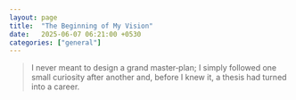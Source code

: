 ```yaml
---
layout: page
title:  "The Beginning of My Vision"
date:   2025-06-07 06:21:00 +0530
categories: ["general"]
---
```


> I never meant to design a grand master‑plan; I simply followed one small curiosity after another and, before I knew it, a thesis had turned into a career.

<!-- 
It was a grey Monday afternoon when I slid into the lecture called “The Future of Digital Media.”  
The rain on the window-panes kept time with our professor’s voice as he rattled off promising research topics. Then, as the class packed up, he caught my eye and told me about an open master’s thesis at **SICK AG** on **Neural Rendering**. I had first bumped into **Neural Radiance Fields (NeRFs)** months earlier in a Computer Vision lecture, but hearing the term now - paired with a real industrial project - made it crackle with possibility. By the end of the lecture I had already opened a dozen tabs on my laptop, chasing links and demo videos. That spontaneous deep-dive felt like finding the edge of a treasure map.

---

### A quick detour that changed everything

Before I could even draft a thesis proposal, the lecture **required** us to turn our curiosity into a mini-research project for the course. Two weeks later I was:
* reading code at 2 a.m.,  
* hacking together a tiny demo scene, and  
* writing a five-page paper that tried (and mostly failed) to explain NeRFs without equations overflowing the margins.

Presenting it forced me to translate mathmagic into mathematics. Each question from classmates burned a new connection into my brain. By the final slide I knew **this** was the direction I wanted.

---
### The thesis: NeRFs meet the Industrial Metaverse

SICK’s topic sounded almost sci-fi: *“Neural Radiance Fields in the context of the Industrial Metaverse.”*  On day one I walked into their lab, surrounded by lidar scanners, depth cameras, and more cables than a small data centre. My mission:

> Capture reality so faithfully that a digital twin could fool your intuition.

Months blurred into experiments—Gaussian splatting on factory floors, dataset wrangling, nights staring at loss curves that refused to budge. Once I even turned a conveyor belt into an accidental cubist painting. But the first time a dense, photoreal point cloud popped up on screen, the whole team stopped to stare.

> 👉 **Curious about the details?**  
> You can browse the full thesis PDF and interactive material here:  
> **[Neural Radiance Fields in the Industrial Metaverse — Master’s Thesis](https://sabinecelina.github.io/masterthesis-nerf_mv/)**

---
---

Over the next weeks, my curiosity spiraled into action. For the course I wrote a short paper on NeRFs, treating it like a tiny laboratory: testing, breaking, tinkering. 

When SICK formally offered the thesis topic “Neural Radiance Fields in the Context of the Industrial Metaverse,” I accepted before my heartbeat slowed. Suddenly my student apartment was overflowing with LIDAR scans, calibration boards, and little paper notes taped to the wall: speed vs. accuracy, indoor fog, edge‑case reflections. Days blended into nights lit by dual monitors and too much coffee.

But it never felt lonely. Each week I sent progress snippets to my university advisor and the engineers at SICK—half status report, half excited diary entry. More than once a late‑night Slack message from a colleague solved a bug I’d been chewing on for hours. Together we nudged NeRF pipelines until they behaved, coaxing photorealistic point clouds out of chaotic sensor data.

The thesis defense arrived like a freight train. I remember setting up the projector, palms sweaty, and thinking, “This is just another class talk—except the audience decides my future.” Forty minutes later I finished my last slide, and the room was still. Then came a single nod from the committee chair, and the tension cracked into smiles.

What I didn’t expect was what happened next. SICK asked if I would stay on as a Research Engineer for Reality Capture. One week I was polishing citations; the next I had a badge, a desk, and a backlog of ideas labeled urgent. My job description was simple: capture reality better than yesterday. That meant NeRFs, yes, but also Gaussian Splatting, instant‑NGP tricks, anything that helped translate raw photons into the building blocks of a digital factory.

The thesis morphed again—first into a full conference paper, then into a chapter of our university’s annual research report. The cherry on top was the Erwin‑SICK Prize for Outstanding Master’s Thesis. I still keep the certificate in the same folder as the very first NeRF screenshot I ever rendered; they feel like two ends of the same thread.

Looking back, the path feels impossibly coherent, like dots that always intended to connect. But in truth, each step was just the most interesting option available that day: turning right instead of left, clicking Open New Tab, saying yes to an email.

So if you’re standing at the edge of your own curiosity cliff, here’s my unasked‑for advice:

Follow the sparks. They might look small, but they light bigger fires.

Show unfinished work. Your half‑baked demo could be someone else’s missing puzzle piece.

Accept detours. The scenic routes often hide the best mentors—and the best stories.

I never planned for a prize, a paper, or a title with Reality Capture in it. I just chased an idea because it refused to leave me alone. If something refuses to leave you alone, maybe give it a chance. You might wake up one rainy Tuesday and realize you’ve written your own unexpected story.

Thanks for reading. If your passion intersects with NeRFs—or if you haven’t figured out your passion yet—feel free to reach out. I’m still learning, and good journeys are better when shared.
 -->
